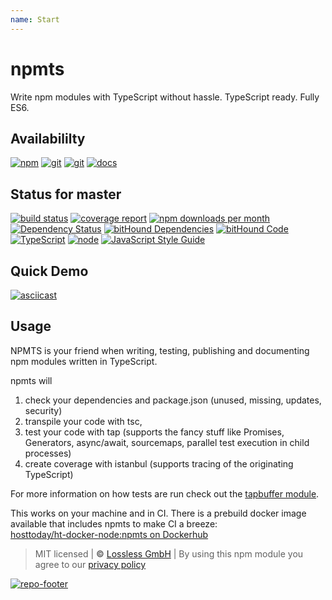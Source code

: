 ```yaml
---
name: Start
---
```

# npmts
Write npm modules with TypeScript without hassle. TypeScript ready. Fully ES6.

## Availabililty
[![npm](https://gitzone.gitlab.io/assets/repo-button-npm.svg)](https://www.npmjs.com/package/npmts)
[![git](https://gitzone.gitlab.io/assets/repo-button-git.svg)](https://GitLab.com/gitzone/npmts)
[![git](https://gitzone.gitlab.io/assets/repo-button-mirror.svg)](https://github.com/gitzone/npmts)
[![docs](https://gitzone.gitlab.io/assets/repo-button-docs.svg)](https://gitzone.gitlab.io/npmts/)

## Status for master
[![build status](https://GitLab.com/gitzone/npmts/badges/master/build.svg)](https://GitLab.com/gitzone/npmts/commits/master)
[![coverage report](https://GitLab.com/gitzone/npmts/badges/master/coverage.svg)](https://GitLab.com/gitzone/npmts/commits/master)
[![npm downloads per month](https://img.shields.io/npm/dm/npmts.svg)](https://www.npmjs.com/package/npmts)
[![Dependency Status](https://david-dm.org/gitzonetools/npmts.svg)](https://david-dm.org/gitzonetools/npmts)
[![bitHound Dependencies](https://www.bithound.io/github/gitzonetools/npmts/badges/dependencies.svg)](https://www.bithound.io/github/gitzonetools/npmts/master/dependencies/npm)
[![bitHound Code](https://www.bithound.io/github/gitzonetools/npmts/badges/code.svg)](https://www.bithound.io/github/gitzonetools/npmts)
[![TypeScript](https://img.shields.io/badge/TypeScript-2.x-blue.svg)](https://nodejs.org/dist/latest-v6.x/docs/api/)
[![node](https://img.shields.io/badge/node->=%206.x.x-blue.svg)](https://nodejs.org/dist/latest-v6.x/docs/api/)
[![JavaScript Style Guide](https://img.shields.io/badge/code%20style-standard-brightgreen.svg)](http://standardjs.com/)

## Quick Demo
[![asciicast](https://asciinema.org/a/9c3assmh21i49qhe5lmi48sze.png)](https://asciinema.org/a/9c3assmh21i49qhe5lmi48sze?speed=2&t=0)

## Usage
NPMTS is your friend when writing, testing, publishing and documenting npm modules written in TypeScript.

npmts will
    
1. check your dependencies and package.json (unused, missing, updates, security)
1. transpile your code with tsc,
1. test your code with tap (supports the fancy stuff like Promises, Generators, async/await, sourcemaps, parallel test execution in child processes)
1. create coverage with istanbul (supports tracing of the originating TypeScript)

For more information on how tests are run check out the [tapbuffer module](https://www.npmjs.com/package/tapbuffer).

This works on your machine and in CI. There is a prebuild docker image available that includes npmts to make CI a breeze:  
[hosttoday/ht-docker-node:npmts on Dockerhub](https://hub.docker.com/r/hosttoday/ht-docker-node/)

> MIT licensed | **&copy;** [Lossless GmbH](https://lossless.gmbh)
| By using this npm module you agree to our [privacy policy](https://lossless.gmbH/privacy.html)

[![repo-footer](https://gitzone.gitlab.io/assets/repo-footer.svg)](https:/git.zone)
